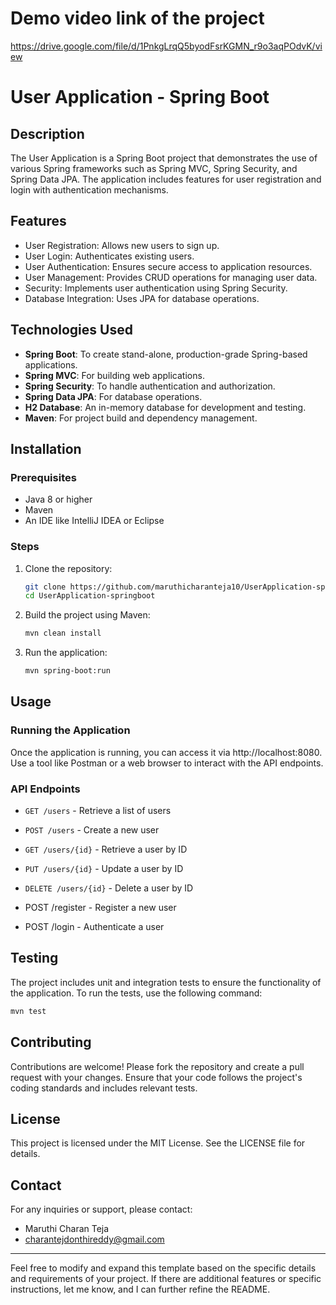 # Demo video link of the project 
https://drive.google.com/file/d/1PnkgLrqQ5byodFsrKGMN_r9o3aqPOdvK/view

# User Application - Spring Boot

## Description

The User Application is a Spring Boot project that demonstrates the use of various Spring frameworks such as Spring MVC, Spring Security, and Spring Data JPA. The application includes features for user registration and login with authentication mechanisms.

## Features

- User Registration: Allows new users to sign up.
- User Login: Authenticates existing users.
- User Authentication: Ensures secure access to application resources.
- User Management: Provides CRUD operations for managing user data.
- Security: Implements user authentication using Spring Security.
- Database Integration: Uses JPA for database operations.

## Technologies Used

- **Spring Boot**: To create stand-alone, production-grade Spring-based applications.
- **Spring MVC**: For building web applications.
- **Spring Security**: To handle authentication and authorization.
- **Spring Data JPA**: For database operations.
- **H2 Database**: An in-memory database for development and testing.
- **Maven**: For project build and dependency management.

## Installation

### Prerequisites

- Java 8 or higher
- Maven
- An IDE like IntelliJ IDEA or Eclipse

### Steps

1. Clone the repository:
   ```sh
   git clone https://github.com/maruthicharanteja10/UserApplication-springboot.git
   cd UserApplication-springboot
   ```

2. Build the project using Maven:
   ```sh
   mvn clean install
   ```

3. Run the application:
   ```sh
   mvn spring-boot:run
   ```

## Usage

### Running the Application

Once the application is running, you can access it via http://localhost:8080. Use a tool like Postman or a web browser to interact with the API endpoints.

### API Endpoints

- `GET /users` - Retrieve a list of users
- `POST /users` - Create a new user
- `GET /users/{id}` - Retrieve a user by ID
- `PUT /users/{id}` - Update a user by ID
- `DELETE /users/{id}` - Delete a user by ID

- POST /register - Register a new user
- POST /login - Authenticate a user


## Testing

The project includes unit and integration tests to ensure the functionality of the application. To run the tests, use the following command:

```sh
mvn test
```

## Contributing

Contributions are welcome! Please fork the repository and create a pull request with your changes. Ensure that your code follows the project's coding standards and includes relevant tests.

## License

This project is licensed under the MIT License. See the LICENSE file for details.

## Contact

For any inquiries or support, please contact:

- Maruthi Charan Teja
- charantejdonthireddy@gmail.com

---

Feel free to modify and expand this template based on the specific details and requirements of your project. If there are additional features or specific instructions, let me know, and I can further refine the README.
